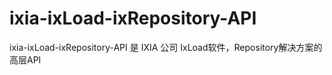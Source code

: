 # ixia-ixLoad-ixRepository-API
ixia-ixLoad-ixRepository-API 是 IXIA 公司 IxLoad软件，Repository解决方案的高层API
